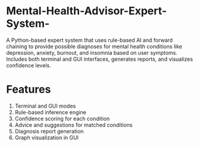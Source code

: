 # Mental-Health-Advisor-Expert-System-
 A Python-based expert system that uses rule-based AI and forward chaining to provide possible diagnoses for mental health conditions like depression, anxiety, burnout, and insomnia based on user symptoms. Includes both terminal and GUI interfaces, generates reports, and visualizes confidence levels.

# Features
1. Terminal and GUI modes
2. Rule-based inference engine
3. Confidence scoring for each condition
4. Advice and suggestions for matched conditions
5. Diagnosis report generation
6. Graph visualization in GUI
